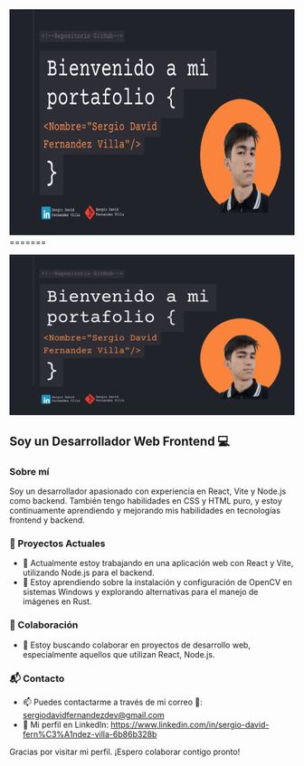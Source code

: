 
<img src="presentacion__git 1.png" width="100%" height="400px" />
=======

![Vista previa del proyecto carrito de compras 🛒](presentacion__git__edit.png)

## Soy un Desarrollador Web Frontend 💻


### Sobre mí

Soy un desarrollador apasionado con experiencia en React, Vite y Node.js como backend. También tengo habilidades en CSS y HTML puro, y estoy continuamente aprendiendo y mejorando mis habilidades en tecnologías frontend y backend.

### 🚀 Proyectos Actuales
- 🔭 Actualmente estoy trabajando en una aplicación web con React y Vite, utilizando Node.js para el backend.
- 🌱 Estoy aprendiendo sobre la instalación y configuración de OpenCV en sistemas Windows y explorando alternativas para el manejo de imágenes en Rust.

### 🤝 Colaboración
- 👯 Estoy buscando colaborar en proyectos de desarrollo web, especialmente aquellos que utilizan React, Node.js.


### 📬 Contacto
- 📫 Puedes contactarme a través de mi correo 📧: sergiodavidfernandezdev@gmail.com 
- 💬 Mi perfil en LinkedIn: https://www.linkedin.com/in/sergio-david-fern%C3%A1ndez-villa-6b86b328b

Gracias por visitar mi perfil. ¡Espero colaborar contigo pronto!

<!--
**SergioDavidFernandezVilla/SergioDavidFernandezVilla** is a ✨ _special_ ✨ repository because its `README.md` (this file) appears on your GitHub profile.

Here are some ideas to get you started:

- 🔭 I’m currently working on ...
- 🌱 I’m currently learning ...
- 👯 I’m looking to collaborate on ...
- 🤔 I’m looking for help with ...
- 💬 Ask me about ...
- 📫 How to reach me: ...
- 😄 Pronouns: ...
- ⚡ Fun fact: ...
-->
